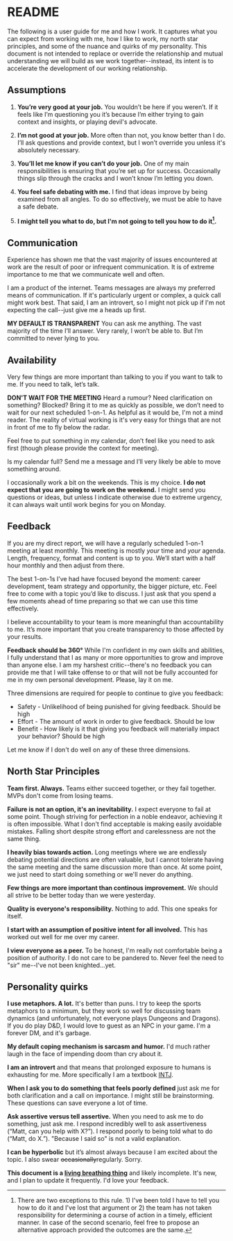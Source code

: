 # README
The following is a user guide for me and how I work. It captures what you can expect from working with me, how I like to work, my north star principles, and some of the nuance and quirks of my personality. This document is not intended to replace or override the relationship and mutual understanding we will build as we work together--instead, its intent is to accelerate the development of our working relationship.

## Assumptions

1. **You’re very good at your job.** You wouldn’t be here if you weren’t. If it feels like I’m questioning you it’s because I’m either trying to gain context and insights, or playing devil's advocate.

1. **I’m not good at your job.** More often than not, you know better than I do. I’ll ask questions and provide context, but I won’t override you unless it's absolutely necessary.

1. **You’ll let me know if you can’t do your job.** One of my main responsibilities is ensuring that you’re set up for success. Occasionally things slip through the cracks and I won’t know I’m letting you down.

1. **You feel safe debating with me.** I find that ideas improve by being examined from all angles. To do so effectively, we must be able to have a safe debate.

1. **I might tell you what to do, but I'm not going to tell you how to do it[^1].** 

## Communication
Experience has shown me that the vast majority of issues encountered at work are the result of poor or infrequent communication. It is of extreme importance to me that we communicate well and often.

I am a product of the internet. Teams messages are always my preferred means of communication. If it's particularly urgent or complex, a quick call might work best. That said, I am an introvert, so I might not pick up if I'm not expecting the call--just give me a heads up first.

**MY DEFAULT IS TRANSPARENT** You can ask me anything. The vast majority of the time I’ll answer. Very rarely, I won’t be able to. But I’m committed to never lying to you.

## Availability

Very few things are more important than talking to you if you want to talk to me. If you need to talk, let’s talk.

**DON'T WAIT FOR THE MEETING** Heard a rumour? Need clarification on something? Blocked? Bring it to me as quickly as possible, we don’t need to wait for our next scheduled 1-on-1. As helpful as it would be, I'm not a mind reader. The reality of virtual working is it's very easy for things that are not in front of me to fly below the radar.

Feel free to put something in my calendar, don’t feel like you need to ask first (though please provide the context for meeting).

Is my calendar full? Send me a message and I’ll very likely be able to move something around.

I occasionally work a bit on the weekends. This is my choice. **I do not expect that you are going to work on the weekend.** I might send you questions or ideas, but unless I indicate otherwise due to extreme urgency, it can always wait until work begins for you on Monday.

## Feedback ##

If you are my direct report, we will have a regularly scheduled 1-on-1 meeting at least monthly. This meeting is mostly *your* time and *your* agenda. Length, frequency, format and content is up to you. We’ll start with a half hour monthly and then adjust from there.

The best 1-on-1s I’ve had have focused beyond the moment: career development, team strategy and opportunity, the bigger picture, etc. Feel free to come with a topic you’d like to discuss. I just ask that you spend a few moments ahead of time preparing so that we can use this time effectively. 

I believe accountability to your team is more meaningful than accountability to me. It’s more important that you create transparency to those affected by your results.

**Feedback should be 360&deg;** While I'm confident in my own skills and abilities, I fully understand that I as many or more opportunities to grow and improve than anyone else. I am my harshest critic--there's no feedback you can provide me that I will take offense to or that will not be fully accounted for me in my own personal development. Please, lay it on me. 

Three dimensions are required for people to continue to give you feedback:
- Safety - Unlikelihood of being punished for giving feedback. Should be high
- Effort - The amount of work in order to give feedback. Should be low
- Benefit - How likely is it that giving you feedback will materially impact your behavior? Should be high

Let me know if I don't do well on any of these three dimensions.

## North Star Principles
**Team first. Always.** Teams either succeed together, or they fail together. MVPs don't come from losing teams. 

**Failure is not an option, it's an inevitability.** I expect everyone to fail at some point. Though striving for perfection in a noble endeavor, achieving it is often impossible. What I don't find acceptable is making easily avoidable mistakes. Falling short despite strong effort and carelessness are not the same thing.

**I heavily bias towards action.** Long meetings where we are endlessly debating potential directions are often valuable, but I cannot tolerate having the same meeting and the same discussion more than once. At some point, we just need to start doing something or we'll never do anything.

**Few things are more important than continous improvement.** We should all strive to be better today than we were yesterday.

**Quality is everyone's responsibility.** Nothing to add. This one speaks for itself. 

**I start with an assumption of positive intent for all involved.** This has worked out well for me over my career. 

**I view everyone as a peer.** To be honest, I'm really not comfortable being a position of authority. I do not care to be pandered to. Never feel the need to "sir" me--I've not been knighted...yet.

## Personality quirks

**I use metaphors. A lot.** It's better than puns. I try to keep the sports metaphors to a minimum, but they work so well for discussing team dynamics (and unfortunately, not everyone plays Dungeons and Dragons). If you do play D&D, I would love to guest as an NPC in your game. I'm a forever DM, and it's garbage.

**My default coping mechanism is sarcasm and humor.** I'd much rather laugh in the face of impending doom than cry about it. 

**I am an introvert** and that means that prolonged exposure to humans is exhausting for me. More specifically I am a textbook [INTJ](https://www.16personalities.com/intjs-at-work). 

**When I ask you to do something that feels poorly defined** just ask me for both clarification and a call on importance. I might still be brainstorming. These questions can save everyone a lot of time.

**Ask assertive versus tell assertive.** When you need to ask me to do something, just ask me. I respond incredibly well to ask assertiveness (“Matt, can you help with X?”). I respond poorly to being told what to do (“Matt, do X.”). "Because I said so" is not a valid explanation.

**I can be hyperbolic** but it’s almost always because I am excited about the topic. I also swear ~~occasionally~~regularly. Sorry.


**This document is a [living breathing thing](https://github.com/MatthewDiPietroTR/MatthewDiPietroTR/edit/main/docs/README.md)** and likely incomplete. It's new, and I plan to update it frequently. I'd love your feedback.

[^1]: There are two exceptions to this rule. 1) I've been told I have to tell you how to do it and I've lost that argument or 2) the team has not taken responsibility for determining a course of action in a timely, efficient manner. In case of the second scenario, feel free to propose an alternative approach provided the outcomes are the same. 
